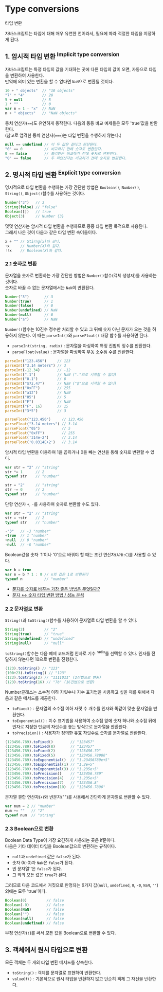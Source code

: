 # Type conversions

<p class="sub-title">타입 변환</p>

자바스크립트는 타입에 대해 매우 유연한 언어라서, 필요에 따라 적절한 타입을 지정하게 된다.

## 1. 암시적 타입 변환 <sup>Implicit type conversion</sup>

자바스크립트는 특정 타입의 값을 기대하는 곳에 다른 타입의 값이 오면, 자동으로 타입을 변환하여 사용한다.  
만약에 의미 있는 변환을 할 수 없다면 `NaN`으로 변환될 것이다.

```js
10 + " objects"  // "10 objects"
"7" * "4"        // 28
5 + null         // 5
1 * ""           // 0
var n = 1 - "x"  // NaN
n + " objects"   // "NaN objects"
```

동치 연산자(`==`)도 유연하게 동작한다. 다음의 동등 비교 예제들은 모두 'true'값을 반환한다.  
(참고로 엄격한 동치 연산자(`===`)는 타입 변환을 수행하지 않는다.)

```js
null == undefined // 이 두 값은 같다고 판단된다.
"0" == 0          // 비교하기 전에 숫자로 변환한다.
0 == false        // 불리언은 비교하기 전에 숫자로 변환한다.
"0" == false      // 두 피연산자는 비교하기 전에 숫자로 변환한다.
```

## 2. 명시적 타입 변환 <sup>Explicit type conversion</sup>

명시적으로 타입 변환을 수행하는 가장 간단한 방법은 `Boolean()`, `Number()`, `String()`, `Object()`함수를 사용하는 것이다.

```js
Number("3")   // 3
String(false) // "false"
Boolean([])   // true
Object(3)     // Number {3}
```

몇몇 연산자는 암시적 타입 변환을 수행하므로 종종 타입 변환 목적으로 사용된다.  
그래서 나온 것이 다음과 같은 타입 변환 숙어들이다.
```js
x + "" // Stirng(x)와 같다.
+x     // Number(X)와 같다.
!!x    // Boolean(X)와 같다.
```

### 2.1 숫자로 변환

문자열을 숫자로 변환하는 가장 간단한 방법은 `Number()`함수(객체 생성자)를 사용하는 것이다.  
숫자로 바꿀 수 없는 문자열에서는 `NaN`이 반환된다.

```js
Number("3")       // 3
Number(true)      // 1
Number(false)     // 0
Number(undefined) // NaN
Number(null)      // 0
Number("a")       // NaN
```

`Number()`함수는 10진수 정수만 처리할 수 있고 그 뒤에 숫자 아닌 문자가 오는 것을 허용하지 않는다. 
이 때는 `parseInt()`와 `parseFloat()` 내장 함수를 사용하면 된다.

* `parseInt(string, radix)` : 문자열을 파싱하여 특정 진법의 정수를 반환한다.
* `parseFloat(value)` : 문자열을 파싱하여 부동 소수점 수를 반환한다.

```js
parseInt("123.456")     // 123
parseInt("3.14 meters") // 3
parseInt(-12.34)        // -12
parseInt(".1")          // NaN ("."으로 시작할 수 없다)
parseInt("0.1")         // 0
parseInt("$72.47")      // NaN ("$"으로 시작할 수 없다)
parseInt("0xFF")        // 255
parseInt("a12")         // NaN
parseInt("05")          // 5
parseInt("F")           // NaN
parseInt("F", 16)       // 15
parseInt("3*5")         // 3
```

```js
parseFloat("123.456")     // 123.456
parseFloat("3.14 meters") // 3.14
parseFloat("05")          // 5
parseFloat("0xFF")        // 255
parseFloat('314e-2')      // 3.14
parseFloat('0.0314E+2')   // 3.14

```

암시적 타입 변환을 이용하여 1을 곱하거나 0을 빼는 연산을 통해 숫자로 변환할 수 있다.

```js
var str = "2" // "string"
str *= 1      // 2
typeof str    // "number"

str = "2"     // "string"
str -= 0      // 2
typeof str    // "number"
```

단항 연산자  `+`, `-`를 사용하여 숫자로 변환할 수도 있다.
```js
var str = "2" // "string"
str = +str    // 2
typeof str    // "number"

-"3"   // -3 "number"
+true  // 1 "number"
+null  // 0 "number"
-null  // -0 "number"
```

Boolean값을 숫자 '1'이나 '0'으로 바꿔야 할 때는 조건 연산자(`A?B:C`)를 사용할 수 있다.

```js
var b = true
var n = b ? 1 : 0 // n의 값은 1로 반환된다
typeof n          // "number"
```

* [문자를 숫자로 바꾸는 가장 좋은 방법은 무엇일까?](http://programmingsummaries.tistory.com/355)
* [문자 ↔ 숫자 타입 변환 방법 / 성능 분석](http://itmining.tistory.com/71)

### 2.2 문자열로 변환

`String()`과 `toString()`함수를 사용하여 문자열로 타입 변환을 할 수 있다.

```js
String(2)         // "2"
String(true)      // "true"
String(undefined) // "undefined"
String(null)      // "null"
```

`toString()`함수는 다음 예제 코드처럼 인자로 기수 <sup>radix</sup>를 선택할 수 있다. 인자를 전달하지 않는다면 10으로 변환을 진행한다.

```js
(123).toString() // "123"
(100+23).toString() // "123"
(123).toString(2) // "1111011" (2진법으로 변환)
(123).toString(16) // "7b" (16진법으로 변환)
```

Number클래스는 소수점 이하 자릿수나 지수 표기법을 사용하고 싶을 때를 위해서 다음과 같은 메서드를 제공한다.

* `toFixed()` : 문자열의 소수점 이하 자릿 수 개수를 인자와 똑같이 맞춘 문자열을 반환한다.
* `toExponential()` : 지수 표기법을 사용하여 소수점 앞에 숫자 하나와 소수점 뒤에 인자로 지정한 만큼의 자릿수를 놓는 방식으로 문자열을 반환한다.
* `toPrecision()` : 사용자가 정의한 유효 자릿수로 숫자를 문자열로 반환한다.

```js
(123456.789).toFixed()        // "123457"
(123456.789).toFixed(0)       // "123457"
(123456.789).toFixed(2)       // "123456.79"
(123456.789).toFixed(5)       // "123456.78900"
(123456.789).toExponential()  // "1.23456789e+5"
(123456.789).toExponential(1) // "1.2e+5"
(123456.789).toExponential(3) // "1.235e+5"
(123456.789).toPrecision()    // "123456.789"
(123456.789).toPrecision(4)   // "1.235e+5"
(123456.789).toPrecision(7)   // "123456.8"
(123456.789).toPrecision(10)  // "123456.7890"
```

문자열 결합 연산자(`+`)와 빈문자("")를 사용해서 간단하게 문자열로 변환할 수 있다.

```js
var num = 2 // "number"
num += ""   // "2"
typeof num  // "string"
```

### 2.3 Boolean으로 변환

Boolean Data Type이 가장 요긴하게 사용되는 곳은 if문이다.  
다음은 기타 데이터 타입을 Boolean값으로 변환하는 규칙이다.

* `null`과 `undefined` 값은 `false`가 된다.
* 숫자 0(-0)과 `NaN`은 `false`가 된다.
* 빈 문자열''은 `false`가 된다.
* 그 외의 모든 값은 `true`가 된다.

그러므로 다음 코드에서 거짓으로 판정되는 6가지 값(`null`, `undefined`, `0`, `-0`, `NaN`, `""`)외에는 모두 'true'이다.

```js
Boolean(0)         // false
Boolean(-0)        // false
Boolean(NaN)       // false
Boolean("")        // false
Boolean(null)      // false
Boolean(undefined) // false
```

부정 연산자(`!`)를 써서 모든 값을 Boolean으로 변환할 수 있다.

## 3. 객체에서 원시 타입으로 변환

모든 객체는 두 개의 타입 변환 메서드를 상속한다.

* `toString()` : 객체를 문자열로 표현하여 반환한다.
* `valueOf()` : 기본적으로 원시 타입을 반환하지 않고 단순히 객체 그 자신을 반환한다.